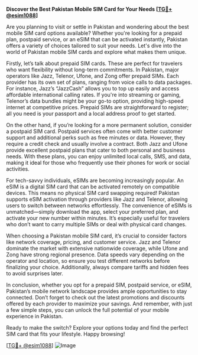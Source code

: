 **Discover the Best Pakistan Mobile SIM Card for Your Needs [[TG💪+ @esim1088](https://t.me/s/esim1088)]**

Are you planning to visit or settle in Pakistan and wondering about the best mobile SIM card options available? Whether you're looking for a prepaid plan, postpaid service, or an eSIM that can be activated instantly, Pakistan offers a variety of choices tailored to suit your needs. Let's dive into the world of Pakistan mobile SIM cards and explore what makes them unique.

Firstly, let’s talk about prepaid SIM cards. These are perfect for travelers who want flexibility without long-term commitments. In Pakistan, major operators like Jazz, Telenor, Ufone, and Zong offer prepaid SIMs. Each provider has its own set of plans, ranging from voice calls to data packages. For instance, Jazz’s “JazzCash” allows you to top up easily and access affordable international calling rates. If you're into streaming or gaming, Telenor’s data bundles might be your go-to option, providing high-speed internet at competitive prices. Prepaid SIMs are straightforward to register; all you need is your passport and a local address proof to get started.

On the other hand, if you’re looking for a more permanent solution, consider a postpaid SIM card. Postpaid services often come with better customer support and additional perks such as free minutes or data. However, they require a credit check and usually involve a contract. Both Jazz and Ufone provide excellent postpaid plans that cater to both personal and business needs. With these plans, you can enjoy unlimited local calls, SMS, and data, making it ideal for those who frequently use their phones for work or social activities.

For tech-savvy individuals, eSIMs are becoming increasingly popular. An eSIM is a digital SIM card that can be activated remotely on compatible devices. This means no physical SIM card swapping required! Pakistan supports eSIM activation through providers like Jazz and Telenor, allowing users to switch between networks effortlessly. The convenience of eSIMs is unmatched—simply download the app, select your preferred plan, and activate your new number within minutes. It’s especially useful for travelers who don’t want to carry multiple SIMs or deal with physical card changes.

When choosing a Pakistan mobile SIM card, it’s crucial to consider factors like network coverage, pricing, and customer service. Jazz and Telenor dominate the market with extensive nationwide coverage, while Ufone and Zong have strong regional presence. Data speeds vary depending on the operator and location, so ensure you test different networks before finalizing your choice. Additionally, always compare tariffs and hidden fees to avoid surprises later.

In conclusion, whether you opt for a prepaid SIM, postpaid service, or eSIM, Pakistan’s mobile network landscape provides ample opportunities to stay connected. Don’t forget to check out the latest promotions and discounts offered by each provider to maximize your savings. And remember, with just a few simple steps, you can unlock the full potential of your mobile experience in Pakistan.

Ready to make the switch? Explore your options today and find the perfect SIM card that fits your lifestyle. Happy browsing!

[[TG💪+ @esim1088](https://t.me/s/esim1088)] ![Image](https://i.postimg.cc/Y0z9fWf4/image.png)
